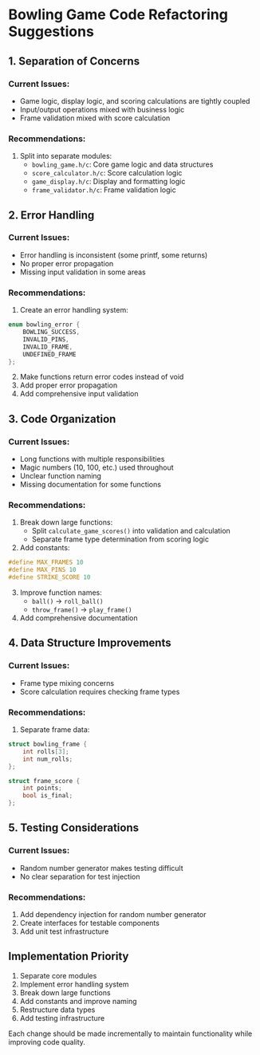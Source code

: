 # Bowling Game Code Refactoring Suggestions

## 1. Separation of Concerns

### Current Issues:
- Game logic, display logic, and scoring calculations are tightly coupled
- Input/output operations mixed with business logic
- Frame validation mixed with score calculation

### Recommendations:
1. Split into separate modules:
   - `bowling_game.h/c`: Core game logic and data structures
   - `score_calculator.h/c`: Score calculation logic
   - `game_display.h/c`: Display and formatting logic
   - `frame_validator.h/c`: Frame validation logic

## 2. Error Handling

### Current Issues:
- Error handling is inconsistent (some printf, some returns)
- No proper error propagation
- Missing input validation in some areas

### Recommendations:
1. Create an error handling system:
```c
enum bowling_error {
    BOWLING_SUCCESS,
    INVALID_PINS,
    INVALID_FRAME,
    UNDEFINED_FRAME
};
```
2. Make functions return error codes instead of void
3. Add proper error propagation
4. Add comprehensive input validation

## 3. Code Organization

### Current Issues:
- Long functions with multiple responsibilities
- Magic numbers (10, 100, etc.) used throughout
- Unclear function naming
- Missing documentation for some functions

### Recommendations:
1. Break down large functions:
   - Split `calculate_game_scores()` into validation and calculation
   - Separate frame type determination from scoring logic
2. Add constants:
```c
#define MAX_FRAMES 10
#define MAX_PINS 10
#define STRIKE_SCORE 10
```
3. Improve function names:
   - `ball()` → `roll_ball()`
   - `throw_frame()` → `play_frame()`
4. Add comprehensive documentation

## 4. Data Structure Improvements

### Current Issues:
- Frame type mixing concerns
- Score calculation requires checking frame types

### Recommendations:
1. Separate frame data:
```c
struct bowling_frame {
    int rolls[3];
    int num_rolls;
};

struct frame_score {
    int points;
    bool is_final;
};
```

## 5. Testing Considerations

### Current Issues:
- Random number generator makes testing difficult
- No clear separation for test injection

### Recommendations:
1. Add dependency injection for random number generator
2. Create interfaces for testable components
3. Add unit test infrastructure

## Implementation Priority

1. Separate core modules
2. Implement error handling system
3. Break down large functions
4. Add constants and improve naming
5. Restructure data types
6. Add testing infrastructure

Each change should be made incrementally to maintain functionality while improving code quality.